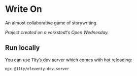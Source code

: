 # Write On

An almost collaborative game of storywriting.

_Project created on a verkstedt’s Open Wednesday._

## Run locally

You can use 11ty’s dev server which comes with hot reloading:

```sh
npx @11ty/eleventy-dev-server
```

